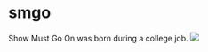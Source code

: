 # smgo
Show Must Go On was born during a college job.
<a href="https://codeclimate.com/github/alairfonseca/smgo"><img src="https://codeclimate.com/github/alairfonseca/smgo/badges/gpa.svg" /></a>
